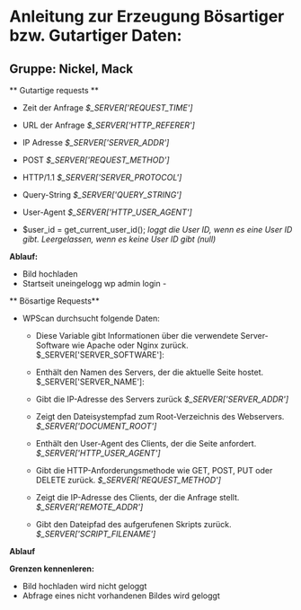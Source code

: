 # Anleitung zur Erzeugung Bösartiger bzw. Gutartiger Daten:

## Gruppe: Nickel, Mack

** Gutartige requests **

+ Zeit der Anfrage *$_SERVER['REQUEST_TIME']*

+ URL der Anfrage *$_SERVER['HTTP_REFERER']*

+ IP Adresse *$_SERVER['SERVER_ADDR']*

+ POST *$_SERVER['REQUEST_METHOD']*

+ HTTP/1.1 *$_SERVER['SERVER_PROTOCOL']*

+ Query-String *$_SERVER['QUERY_STRING']*

+ User-Agent *$_SERVER['HTTP_USER_AGENT']*

+ $user_id = get_current_user_id(); *loggt die User ID, wenn es eine User ID gibt. Leergelassen, wenn es keine User ID gibt (null)*


**Ablauf:**


+ Bild hochladen
+ Startseit uneingelogg wp admin login -




** Bösartige Requests** 

+ WPScan durchsucht folgende Daten:

     + Diese Variable gibt Informationen über die verwendete Server-Software wie Apache oder Nginx zurück. $_SERVER['SERVER_SOFTWARE']:

     + Enthält den Namen des Servers, der die aktuelle Seite hostet. $_SERVER['SERVER_NAME']:

     + Gibt die IP-Adresse des Servers zurück *$_SERVER['SERVER_ADDR']*

     + Zeigt den Dateisystempfad zum Root-Verzeichnis des Webservers. *$_SERVER['DOCUMENT_ROOT']*

     + Enthält den User-Agent des Clients, der die Seite anfordert. *$_SERVER['HTTP_USER_AGENT']*

     + Gibt die HTTP-Anforderungsmethode wie GET, POST, PUT oder DELETE zurück. *$_SERVER['REQUEST_METHOD']*

     + Zeigt die IP-Adresse des Clients, der die Anfrage stellt. *$_SERVER['REMOTE_ADDR']*
 
     + Gibt den Dateipfad des aufgerufenen Skripts zurück. *$_SERVER['SCRIPT_FILENAME']*
	 
	 
**Ablauf**


**Grenzen kennenleren:**

+ Bild hochladen wird nicht geloggt
+ Abfrage eines nicht vorhandenen Bildes wird geloggt

